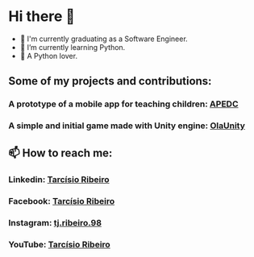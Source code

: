 # Hi there 👋

- 🔭 I'm currently graduating as a Software Engineer.
- 🌱 I’m currently learning Python.
- 🐍 A Python lover.

## Some of my projects and contributions:
### **A prototype of a mobile app for teaching children:** [APEDC](https://github.com/tarcisioribeiro/APEDC)
### **A simple and initial game made with Unity engine**: [OlaUnity](https://github.com/tarcisioribeiro/OlaUnity) 

## 📫 How to reach me:
 ### **Linkedin**: [Tarcísio Ribeiro](https://www.linkedin.com/in/tarcisio-ribeiro-a3b099196/)
 ### **Facebook**: [Tarcísio Ribeiro](https://www.facebook.com/tarcisio.ribeiro.1840)
 ### **Instagram**: [tj.ribeiro.98](https://www.instagram.com/tj.ribeiro.98/)
 ### **YouTube**: [Tarcísio Ribeiro](https://www.youtube.com/channel/UCcgti2Nb-xCb6ZAwziXt_4g)

